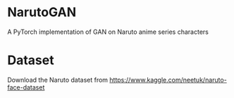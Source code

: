 # NarutoGAN
A PyTorch implementation of GAN on Naruto anime series characters

# Dataset
Download the Naruto dataset from https://www.kaggle.com/neetuk/naruto-face-dataset




